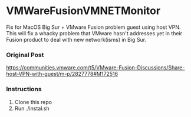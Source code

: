 # VMWareFusionVMNETMonitor

Fix for MacOS Big Sur + VMware Fusion problem guest using host VPN.  This will fix a whacky problem that VMware hasn't addresses yet in their Fusion product to deal with new network(isms) in Big Sur.

### Original Post
https://communities.vmware.com/t5/VMware-Fusion-Discussions/Share-host-VPN-with-guest/m-p/2827778#M172516

### Instructions
1. Clone this repo
2. Run ./instal.sh


